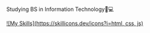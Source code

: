 Studying BS in Information Technology📝💻

[![My Skills](https://skillicons.dev/icons?i=html, css, js)](https://skillicons.dev)
<!---
alecxander567/alecxander567 is a ✨ special ✨ repository because its `README.md` (this file) appears on your GitHub profile.
You can click the Preview link to take a look at your changes.
--->
